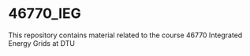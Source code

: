 # 46770_IEG
This repository contains material related to the course 46770 Integrated Energy Grids at DTU
